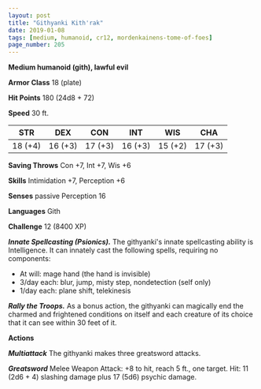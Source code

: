 ```yaml
---
layout: post
title: "Githyanki Kith'rak"
date: 2019-01-08
tags: [medium, humanoid, cr12, mordenkainens-tome-of-foes]
page_number: 205
---
```


**Medium humanoid (gith), lawful evil**

**Armor Class** 18 (plate)

**Hit Points** 180  (24d8 + 72)

**Speed** 30 ft.

|   STR   |   DEX   |   CON   |   INT   |   WIS   |   CHA   |
|:-------:|:-------:|:-------:|:-------:|:-------:|:-------:|
| 18 (+4) | 16 (+3) | 17 (+3) | 16 (+3) | 15 (+2) | 17 (+3) |

**Saving Throws** Con +7, Int +7, Wis +6

**Skills** Intimidation +7, Perception +6

**Senses** passive Perception 16

**Languages** Gith

**Challenge** 12 (8400 XP)

***Innate Spellcasting (Psionics).*** The githyanki's innate spellcasting ability is Intelligence. It can innately cast the following spells, requiring no components:
* At will: mage hand (the hand is invisible)
* 3/day each: blur, jump, misty step, nondetection (self only)
* 1/day each: plane shift, telekinesis

***Rally the Troops.*** As a bonus action, the githyanki can magically end the charmed and frightened conditions on itself and each creature of its choice that it can see within 30 feet of it.

**Actions**

***Multiattack*** The githyanki makes three greatsword attacks.

***Greatsword*** Melee Weapon Attack: +8 to hit, reach 5 ft., one target. Hit: 11 (2d6 + 4) slashing damage plus 17 (5d6) psychic damage.